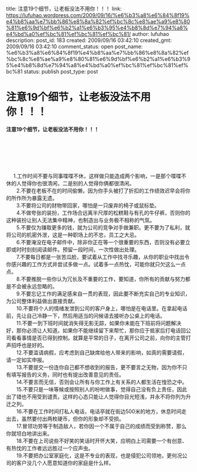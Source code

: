 title: 注意19个细节，让老板没法不用你！！！
link: https://lufuhao.wordpress.com/2009/09/16/%e6%b3%a8%e6%84%8f19%e4%b8%aa%e7%bb%86%e8%8a%82%ef%bc%8c%e8%ae%a9%e8%80%81%e6%9d%bf%e6%b2%a1%e6%b3%95%e4%b8%8d%e7%94%a8%e4%bd%a0%ef%bc%81%ef%bc%81%ef%bc%81/
author: lufuhao
description: 
post_id: 183
created: 2009/09/16 03:42:10
created_gmt: 2009/09/16 03:42:10
comment_status: open
post_name: %e6%b3%a8%e6%84%8f19%e4%b8%aa%e7%bb%86%e8%8a%82%ef%bc%8c%e8%ae%a9%e8%80%81%e6%9d%bf%e6%b2%a1%e6%b3%95%e4%b8%8d%e7%94%a8%e4%bd%a0%ef%bc%81%ef%bc%81%ef%bc%81
status: publish
post_type: post

# 注意19个细节，让老板没法不用你！！！

**注意19个细节，让老板没法不用你！！！**

    

 

 

     1.工作时间不要与同事喋喋不休，这样做只能造成两个影响，一是那个喋喋不休的人觉得你也很清闲，二是别的人觉得你俩都很清闲。  
　　2.不要在老板不在的时间偷懒，因为你手头被打了折扣的工作绩效迟早会将你的所作所为暴露无遗。  
　　3.不要将公司的财物带回家，哪怕是一只废弃的椅子或鼠标垫。  
　　4.不做夸张的装扮，工作场合远离半尺厚的松糕鞋与有孔的牛仔裤，否则你的这种装扮让别人无法集中精神，也制造出与业务极不相称的气氛。  
　　5.不要仅为赚取更多的钱，就为公司的竞争对手做兼职。更不要为了私利，就将公司的机密外泄，这是一种职场上的不忠，员工之大忌。  
　　6.不要淹没在电子邮件中，除非你正在等一个很重要的东西，否则没有必要立即或时时刻刻阅读邮件。预留一段时间，一次性做出处理。  
　　7.不要每日都是一张苦瓜脸，要试着从工作中找寻乐趣，从你的职业中找出令你感兴趣的工作方式并尝试多做一点。试着多一点热忱，可能你就只欠这么一点点。  
　　8.不要推脱一些你认为冗长及不重要的工作，要知道，你所有的贡献与努力都是不会被永远忽略的。  
　　9.不要忘记工作的满足感来自一贯的表现，因此要不断充实自己的专业知识，为公司整体利益做出直接贡献。  
　　10.不要将个人的情绪发泄到公司的客户身上，哪怕是在电话里。在拿起电话前，先让自己冷静一下，然后用适当的问候语去接听办公桌上的电话。  
　　11.不要一到下班时间就消失得无影无踪，如果你未能在下班前将问题解决好，那你必须让人知道。如果你不能继续留下来帮忙，那你应于抵家后打电话回公司看看事情是否已得到控制。就算是平常的日子，在离开公司之前，向你的主管打声招呼也是好的。  
　　12.不要滥请病假，应考虑到自己缺席给他人带来的影响，如真的需要请假，请一定如实申报。  
　　13.不要提交一份连你自己都不想收到的报告，更不要言之无物，因为你不只有填写报告的义务，同时也有提出改善意见的责任。  
　　14.不要言而无信，否则会让所有与你工作上有关系的人都生活在惶恐之中。  
　　15.不要只是一味等候或按照别人的吩咐做事，觉得自己没有负上责任，因此出了错也不用受到谴责。这样的心态只能让人觉得你目光短浅，并永不将你列为升迁之列。  
　　16.不要在工作时间打私人电话，电话亭就在街边500米的地方，休息时间走出去，虽然要付出两枚硬币，但你的形象却不受损。  
　　17.冒领功劳等于制造敌人，若你因一个不属于自己的成绩而受到称赞，那么你就坦白地讲出来。  
　　18.不要在上司说些不好笑的笑话时开怀大笑，应明白上司需要一个有创意、有热忱的工作者远远胜过一个应声虫。  
　　19.不要把办公室家庭化，这是不专业的表现，也是侵犯公司领地，更何况公司的客户没几个人愿意知道你的家庭是什么样。